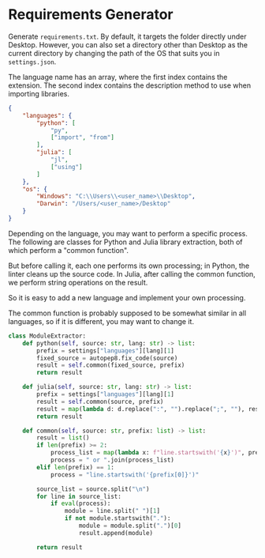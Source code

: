 # Requirements Generator

Generate `requirements.txt`.
By default, it targets the folder directly under Desktop.
However, you can also set a directory other than Desktop as the current directory by changing the path of the OS that suits you in `settings.json`.

The language name has an array, where the first index contains the extension. The second index contains the description method to use when importing libraries.

```json
{
    "languages": {
        "python": [
            "py",
            ["import", "from"]
        ], 
        "julia": [
            "jl",
            ["using"]
        ]
    }, 
    "os": {
        "Windows": "C:\\Users\\<user_name>\\Desktop",
        "Darwin": "/Users/<user_name>/Desktop"
    }
}
```

Depending on the language, you may want to perform a specific process. The following are classes for Python and Julia library extraction, both of which perform a "common function".

But before calling it, each one performs its own processing; in Python, the linter cleans up the source code. In Julia, after calling the common function, we perform string operations on the result.

So it is easy to add a new language and implement your own processing.

The common function is probably supposed to be somewhat similar in all languages, so if it is different, you may want to change it.

```python
class ModuleExtractor:
    def python(self, source: str, lang: str) -> list:
        prefix = settings["languages"][lang][1]
        fixed_source = autopep8.fix_code(source)
        result = self.common(fixed_source, prefix)
        return result

    def julia(self, source: str, lang: str) -> list:
        prefix = settings["languages"][lang][1]
        result = self.common(source, prefix)
        result = map(lambda d: d.replace(":", "").replace(";", ""), result)
        return result

    def common(self, source: str, prefix: list) -> list:
        result = list()
        if len(prefix) >= 2:
            process_list = map(lambda x: f"line.startswith('{x}')", prefix)
            process = " or ".join(process_list)
        elif len(prefix) == 1:
            process = "line.startswith('{prefix[0]}')"

        source_list = source.split("\n")
        for line in source_list:
            if eval(process):
                module = line.split(" ")[1]
                if not module.startswith("."):
                    module = module.split(".")[0]
                    result.append(module)

        return result
```